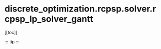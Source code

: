 # discrete_optimization.rcpsp.solver.rcpsp_lp_solver_gantt

[[toc]]

::: tip
<skdecide-summary></skdecide-summary>
:::


